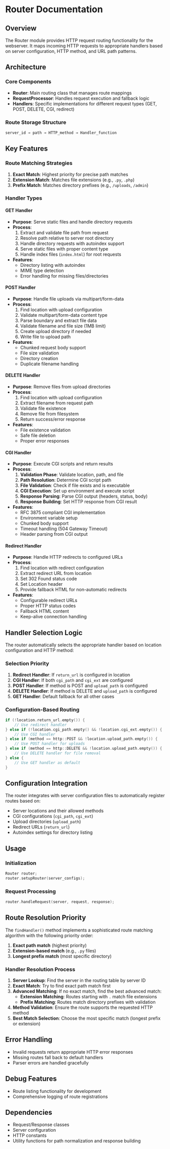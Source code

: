 # Router Documentation

## Overview

The Router module provides HTTP request routing functionality for the webserver. It maps incoming HTTP requests to appropriate handlers based on server configuration, HTTP method, and URL path patterns.

## Architecture

### Core Components

- **Router**: Main routing class that manages route mappings
- **RequestProcessor**: Handles request execution and fallback logic
- **Handlers**: Specific implementations for different request types (GET, POST, DELETE, CGI, redirect)

### Route Storage Structure

```bash
server_id → path → HTTP_method → Handler_function
```

## Key Features

### Route Matching Strategies

1. **Exact Match**: Highest priority for precise path matches
2. **Extension Match**: Matches file extensions (e.g., `.py`, `.php`)
3. **Prefix Match**: Matches directory prefixes (e.g., `/uploads`, `/admin`)

### Handler Types

#### GET Handler

- **Purpose**: Serve static files and handle directory requests
- **Process**:
  1. Extract and validate file path from request
  2. Resolve path relative to server root directory
  3. Handle directory requests with autoindex support
  4. Serve static files with proper content type
  5. Handle index files (`index.html`) for root requests
- **Features**:
  - Directory listing with autoindex
  - MIME type detection
  - Error handling for missing files/directories

#### POST Handler

- **Purpose**: Handle file uploads via multipart/form-data
- **Process**:
  1. Find location with upload configuration
  2. Validate multipart/form-data content type
  3. Parse boundary and extract file data
  4. Validate filename and file size (1MB limit)
  5. Create upload directory if needed
  6. Write file to upload path
- **Features**:
  - Chunked request body support
  - File size validation
  - Directory creation
  - Duplicate filename handling

#### DELETE Handler

- **Purpose**: Remove files from upload directories
- **Process**:
  1. Find location with upload configuration
  2. Extract filename from request path
  3. Validate file existence
  4. Remove file from filesystem
  5. Return success/error response
- **Features**:
  - File existence validation
  - Safe file deletion
  - Proper error responses

#### CGI Handler

- **Purpose**: Execute CGI scripts and return results
- **Process**:
  1. **Validation Phase**: Validate location, path, and file
  2. **Path Resolution**: Determine CGI script path
  3. **File Validation**: Check if file exists and is executable
  4. **CGI Execution**: Set up environment and execute script
  5. **Response Parsing**: Parse CGI output (headers, status, body)
  6. **Response Building**: Set HTTP response from CGI result
- **Features**:
  - RFC 3875 compliant CGI implementation
  - Environment variable setup
  - Chunked body support
  - Timeout handling (504 Gateway Timeout)
  - Header parsing from CGI output

#### Redirect Handler

- **Purpose**: Handle HTTP redirects to configured URLs
- **Process**:
  1. Find location with redirect configuration
  2. Extract redirect URL from location
  3. Set 302 Found status code
  4. Set Location header
  5. Provide fallback HTML for non-automatic redirects
- **Features**:
  - Configurable redirect URLs
  - Proper HTTP status codes
  - Fallback HTML content
  - Keep-alive connection handling

## Handler Selection Logic

The router automatically selects the appropriate handler based on location configuration and HTTP method:

### Selection Priority

1. **Redirect Handler**: If `return_url` is configured in location
2. **CGI Handler**: If both `cgi_path` and `cgi_ext` are configured
3. **POST Handler**: If method is POST and `upload_path` is configured
4. **DELETE Handler**: If method is DELETE and `upload_path` is configured
5. **GET Handler**: Default fallback for all other cases

### Configuration-Based Routing

```cpp
if (!location.return_url.empty()) {
    // Use redirect handler
} else if (!location.cgi_path.empty() && !location.cgi_ext.empty()) {
    // Use CGI handler
} else if (method == http::POST && !location.upload_path.empty()) {
    // Use POST handler for uploads
} else if (method == http::DELETE && !location.upload_path.empty()) {
    // Use DELETE handler for file removal
} else {
    // Use GET handler as default
}
```

## Configuration Integration

The router integrates with server configuration files to automatically register routes based on:

- Server locations and their allowed methods
- CGI configurations (`cgi_path`, `cgi_ext`)
- Upload directories (`upload_path`)
- Redirect URLs (`return_url`)
- Autoindex settings for directory listing

## Usage

### Initialization

```cpp
Router router;
router.setupRouter(server_configs);
```

### Request Processing

```cpp
router.handleRequest(server, request, response);
```

## Route Resolution Priority

The `findHandler()` method implements a sophisticated route matching algorithm with the following priority order:

1. **Exact path match** (highest priority)
2. **Extension-based match** (e.g., `.py` files)
3. **Longest prefix match** (most specific directory)

### Handler Resolution Process

1. **Server Lookup**: Find the server in the routing table by server ID
2. **Exact Match**: Try to find exact path match first
3. **Advanced Matching**: If no exact match, find the best advanced match:
   - **Extension Matching**: Routes starting with `.` match file extensions
   - **Prefix Matching**: Routes match directory prefixes with validation
4. **Method Validation**: Ensure the route supports the requested HTTP method
5. **Best Match Selection**: Choose the most specific match (longest prefix or extension)

## Error Handling

- Invalid requests return appropriate HTTP error responses
- Missing routes fall back to default handlers
- Parser errors are handled gracefully

## Debug Features

- Route listing functionality for development
- Comprehensive logging of route registrations

## Dependencies

- Request/Response classes
- Server configuration
- HTTP constants
- Utility functions for path normalization and response building
